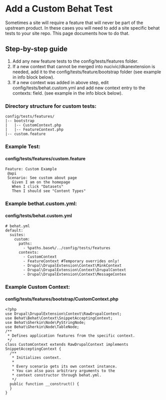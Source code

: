 # Add a Custom Behat Test
Sometimes a site will require a feature that will never be part of the upstream product.  In these cases you will need to add a site specific behat tests to your site repo. This page documents how to do that.
## Step-by-step guide
1. Add any new feature tests to the config/tests/features folder.
2. If a new context that cannot be merged into nucivic/dkanextension is needed, add it to the config/tests/feature/bootstrap folder (see example in info block below).
3. If a new context was added in above step, edit config/tests/behat.custom.yml and add new context entry to the contexts: field. (see example in the info block below).

### Directory structure for custom tests:
```
config/tests/features/
|-- bootstrap
|   |-- CustomContext.php
|   |-- FeatureContext.php
|-- custom.feature
```
### Example Test: 
#### config/tests/features/custom.feature
 ``` 
Feature: Custom Example
  @api
  Scenario: See custom about page
    Given I am on the homepage
    When I click "Datasets"
    Then I should see "Content Types"
 ```
### Example bethat.custom.yml:
#### config/tests/behat.custom.yml
```
# behat.yml
default:
  suites:
    custom:
      paths:
        - %paths.base%/../config/tests/features
      contexts:
        - CustomContext
        - FeatureContext #Temporary overrides only!
        - Drupal\DrupalExtension\Context\MinkContext
        - Drupal\DrupalExtension\Context\DrupalContext
        - Drupal\DrupalExtension\Context\MessageContex
```
### Example Custom Context:
#### config/tests/features/bootstrap/CustomContext.php
```
<?php
use Drupal\DrupalExtension\Context\RawDrupalContext;
use Behat\Behat\Context\SnippetAcceptingContext;
use Behat\Gherkin\Node\PyStringNode;
use Behat\Gherkin\Node\TableNode;
/**
 * Defines application features from the specific context.
 */
class CustomContext extends RawDrupalContext implements SnippetAcceptingContext {
  /**
   * Initializes context.
   *
   * Every scenario gets its own context instance.
   * You can also pass arbitrary arguments to the
   * context constructor through behat.yml.
   */
  public function __construct() {
  }
}
```
